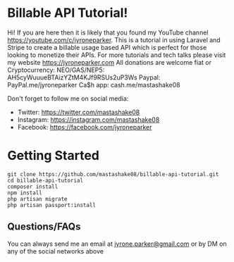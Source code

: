 # Billable API Tutorial!

Hi! If you are here then it is likely that you found my YouTube channel https://youtube.com/c/jyroneparker.
This is a tutorial in using Laravel and Stripe to create a billable usage based API which is perfect for those looking to monetize their APIs. 
For more tutorials and tech talks please visit my website https://jyroneparker.com All donations are welcome fiat or Cryptocurrency: 
NEO/GAS/NEP5: AH5cyWuuueBTAizYZtM4KJf9RSUs2uP3Ws 
Paypal: PayPal.me/jyroneparker Ca$h app: cash.me/mastashake08 

Don't forget to follow me on social media:

 - Twitter: https://twitter.com/mastashake08 
 - Instagram: https://instagram.com/mastashake08
 - Facebook: https://facebook.com/jyroneparker

# Getting Started

    git clone https://github.com/mastashake08/billable-api-tutorial.git
    cd billable-api-tutorial
    composer install
    npm install
    php artisan migrate
    php artisan passport:install

## Questions/FAQs

You can always send me an email at jyrone.parker@gmail.com or by DM on any of the social networks above

